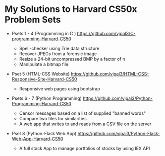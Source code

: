 # My Solutions to Harvard CS50x Problem Sets 
- Psets 1 - 4 (Programming in C ) https://github.com/vjpal3/C-programming-Harvard-CS50
  * Spell-checker using Trie data structure
  * Recover JPEGs from a forensic image
  * Resize a 24-bit uncompressed BMP by a factor of n
  * Manipulate a bitmap file
  
- Pset 5 (HTML-CSS Website) https://github.com/vjpal3/HTML-CSS-Responsive-Site-Harvard-CS50
  * Responsive web pages using bootstrap
  
- Psets 6 - 7 (Python Programming) https://github.com/vjpal3/Python-Programming-Harvard-CS50
  * Censor messages based on a list of supplied "banned words"
  * Compare two files for similarities
  * A web app that writes to and reads from a CSV file on the server
 
- Pset 8 (Python-Flask Web App) https://github.com/vjpal3/Python-Flask-Web-App-Harvard-CS50
  * A full stack App to manage portfolios of stocks by using IEX API 
